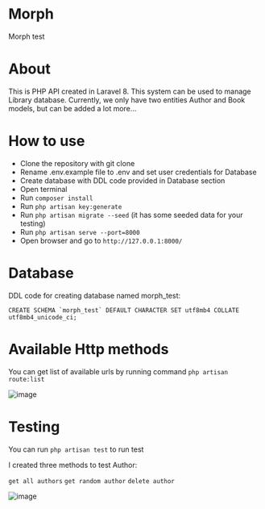# Morph
Morph test

# About

This is PHP API created in Laravel 8. This system can be used to manage Library database. Currently, we only have two entities Author and Book models, but can be added a lot more...

# How to use
* Clone the repository with git clone
* Rename .env.example file to .env and set user credentials for Database
* Create database with DDL code provided in Database section
* Open terminal
* Run ```composer install```
* Run ```php artisan key:generate```
* Run ```php artisan migrate --seed``` (it has some seeded data for your testing)
* Run ```php artisan serve --port=8000```
* Open browser and go to ```http://127.0.0.1:8000/```

# Database

DDL code for creating database named morph_test:

```CREATE SCHEMA `morph_test` DEFAULT CHARACTER SET utf8mb4 COLLATE utf8mb4_unicode_ci; ```

# Available Http methods
You can get list of available urls by running command ``` php artisan route:list ```

![image](https://user-images.githubusercontent.com/25004798/132738634-db887135-51cd-4628-9716-9403c1c5154a.png)





# Testing
You can run ``` php artisan test ``` to run test

I created three methods to test Author:

```get all authors```
```get random author```
```delete author```


![image](https://user-images.githubusercontent.com/25004798/132735998-2f8b60a4-3395-4cc1-a7ca-2e44ad221742.png)


